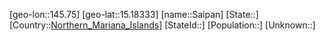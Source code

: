 ﻿---
location: [15.18333,145.75]
type: City
tags:
- geo/City


SpocWebEntityId: 36738
isDeleted: false
confidential: public

---
[geo-lon::145.75]
[geo-lat::15.18333]
[name::Saipan]
[State::]
[Country::[Northern_Mariana_Islands](geo/Continent/Oceania/Northern_Mariana_Islands.md)]
[StateId::]
[Population::]
[Unknown::]

